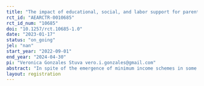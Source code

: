 ```yaml
---
title: "The impact of educational, social, and labor support for parents and children on wellbeing, employment, and schooling outcomes: A pilot study with Save the Children in Spain"
rct_id: "AEARCTR-0010685"
rct_id_num: "10685"
doi: "10.1257/rct.10685-1.0"
date: "2023-01-17"
status: "on_going"
jel: "nan"
start_year: "2022-09-01"
end_year: "2024-04-30"
pi: "Veronica Gonzales Stuva vero.i.gonzales@gmail.com"
abstract: "In spite of the emergence of minimum income schemes in some high-income countries, such as the Ingreso Mínimo Vital (IMV) in Spain, there is not enough evidence to proof that these transfers alone can promote social inclusion amongst potential beneficiaries. In these contexts, it is common to find non-governmental organizations (NGOs) providing packages of several social services for low-income households, including programs around educational, labor, and social support, which aim to enhance the effectiveness of underlying government income schemes. We are currently partnering with Save the Children-Spain (STC) and the Spanish Ministry of Inclusion, Social Security and Migrations (MISSM) to run a randomized evaluation of STC’s labor, education, and social interventions targeting families with school-age  children that are socially excluded or at risk of social exclusion . Families will be randomly assigned to receive either the standard STC ‘social support’ package, or to receive ‘social support’ plus a combination of labor and educational support interventions. Our primary outcomes will include measures of subjective wellbeing and income, parents’ labor insertion, and educational achievement and attitudes amongst their children. At the end of the experiment, we expect to proof that a comprehensive social program that incorporates labor and educational components can be more effective on improving the well-being of children and adolescents of vulnerable families than other programs that only provide social support. "
layout: registration
---
```


